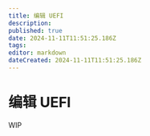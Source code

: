 ```yaml
---
title: 编辑 UEFI
description:
published: true
date: 2024-11-11T11:51:25.186Z
tags:
editor: markdown
dateCreated: 2024-11-11T11:51:25.186Z
---
```


# 编辑 UEFI

WIP